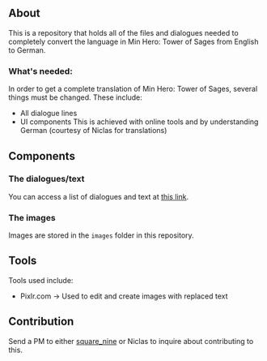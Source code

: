 
## About
This is a repository that holds all of the files and dialogues needed to completely convert the language in Min Hero: Tower of Sages from English to German.

### What's needed:
In order to get a complete translation of Min Hero: Tower of Sages, several things must be changed. These include:
* All dialogue lines
* UI components
This is achieved with online tools and by understanding German (courtesy of Niclas for translations)

## Components
### The dialogues/text
You can access a list of dialogues and text at [this link](https://docs.google.com/document/d/1UC8UpDBX27Fy0S1UlSZ4g5U5gFVPKVo0Rv5haw7razo/edit#headingh.u91p25fe0v4c).
### The images
Images are stored in the `images` folder in this repository.

## Tools
Tools used include:
* Pixlr.com -> Used to edit and create images with replaced text

## Contribution
Send a PM to either [square_nine](https://github.com/square-nine) or Niclas to inquire about contributing to this.
